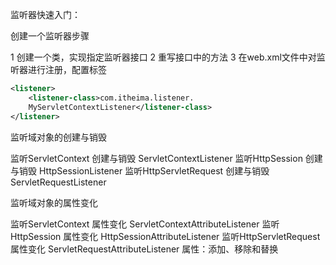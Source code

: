 监听器快速入门：

创建一个监听器步骤

1 创建一个类，实现指定监听器接口
2 重写接口中的方法
3 在web.xml文件中对监听器进行注册，配置标签

```xml
<listener>
	<listener-class>com.itheima.listener.
    MyServletContextListener</listener-class>
</listener>
```

监听域对象的创建与销毁

监听ServletContext 创建与销毁 ServletContextListener
监听HttpSession 创建与销毁 HttpSessionListener
监听HttpServletRequest 创建与销毁 ServletRequestListener

监听域对象的属性变化

监听ServletContext 属性变化 ServletContextAttributeListener
监听HttpSession 属性变化 HttpSessionAttributeListener
监听HttpServletRequest 属性变化 ServletRequestAttributeListener
属性：添加、移除和替换